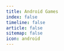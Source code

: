 ```yaml
---
title: Android Games
index: false
timeline: false
article: false
sitemap: false
icon: android
---
```

